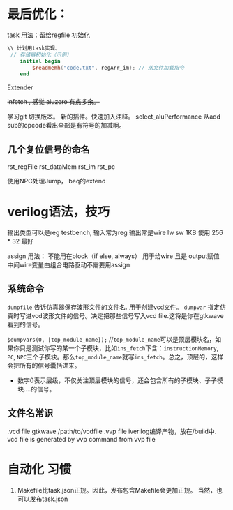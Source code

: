 

# 最后优化：


task 用法：留给regfile 初始化


``` verilog
\\ 计划用task实现、
 // 存储器初始化（示例）
    initial begin
        $readmemh("code.txt", regArr_im); // 从文件加载指令
    end
```

Extender


~~infetch , 感觉 aluzero 有点多余。~~

学习git 切换版本。
新的插件。快速加入注释。
select_aluPerformance 从add sub的opcode看出全部是有符号的加减啊。

## 几个复位信号的命名
rst_regFile
rst_dataMem
rst_im
rst_pc

使用NPC处理Jump， beq的extend


# verilog语法，技巧

输出类型可以是reg
testbench, 输入常为reg 输出常是wire
lw sw 1KB 使用 256 * 32 最好

assign 用法：
不能用在block（if else, always）
用于给wire 且是 output赋值 中间wire变量由组合电路驱动不需要用assign

## 系统命令
`dumpfile` 告诉仿真器保存波形文件的文件名. 用于创建vcd文件。
`dumpvar` 指定仿真时写进vcd波形文件的信号。决定把那些信号写入vcd file.这将是你在gtkwave看到的信号。 

`$dumpvars(0, [top_module_name]);` //`top_module_name`可以是顶层模块名，如果你只是测试你写的某一个子模块，比如`ins_fetch`下含：`instructionMemory`, `PC`, `NPC`三个子模块。那么`top_module_name`就写`ins_fetch`。总之，顶层的，这样会把所有的信号囊括进来。
- 数字0表示层级，不仅关注顶层模块的信号，还会包含所有的子模块、子子模块....的信号。


## 文件名常识
.vcd file  gtkwave /path/to/vcdfile
.vvp file  iverilog编译产物，放在/build中.  
vcd file is generated by vvp command from vvp file

# 自动化 习惯
1. Makefile比task.json正规。因此，发布包含Makefile会更加正规。 当然，也可以发布task.json




